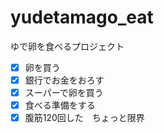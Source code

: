 # yudetamago_eat
ゆで卵を食べるプロジェクト
- [x] 卵を買う  
- [x] 銀行でお金をおろす
- [x] スーパーで卵を買う
- [x] 食べる準備をする
- [x] 腹筋120回した　ちょっと限界
